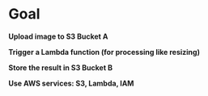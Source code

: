 # Goal

**Upload image to S3 Bucket A**

**Trigger a Lambda function (for processing like resizing)**

**Store the result in S3 Bucket B**

**Use AWS services: S3, Lambda, IAM**
